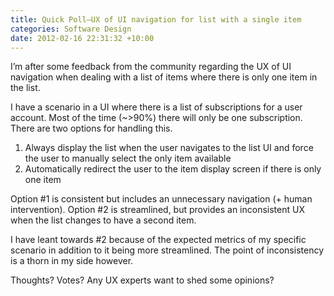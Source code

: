 ```yaml
---
title: Quick Poll–UX of UI navigation for list with a single item
categories: Software Design
date: 2012-02-16 22:31:32 +10:00
---
```


I’m after some feedback from the community regarding the UX of UI navigation when dealing with a list of items where there is only one item in the list. 

I have a scenario in a UI where there is a list of subscriptions for a user account. Most of the time (~&gt;90%) there will only be one subscription. There are two options for handling this.

1. Always display the list when the user navigates to the list UI and force the user to manually select the only item available
1. Automatically redirect the user to the item display screen if there is only one item

Option #1 is consistent but includes an unnecessary navigation (+ human intervention). Option #2 is streamlined, but provides an inconsistent UX when the list changes to have a second item.

I have leant towards #2 because of the expected metrics of my specific scenario in addition to it being more streamlined. The point of inconsistency is a thorn in my side however.

Thoughts? Votes? Any UX experts want to shed some opinions?


